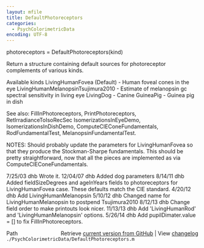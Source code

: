 ```yaml
---
layout: mfile
title: DefaultPhotoreceptors
categories:
  - PsychColorimetricData
encoding: UTF-8
---
```


photoreceptors = DefaultPhotoreceptors\(kind\)

Return a structure containing default sources
for photoreceptor complements of various kinds.

Available kinds
  LivingHumanFovea \(Default\) - Human foveal cones in the eye
  LivingHumanMelanopsinTsujimura2010 - Estimate of melanopsin gc spectral sensitivity in living eye
  LivingDog - Canine
  GuineaPig - Guinea pig in dish

See also:  FillInPhotoreceptors, PrintPhotoreceptors, RetIrradianceToIsoRecSec
 IsomerizationsInEyeDemo, IsomerizationsInDishDemo, ComputeCIEConeFundamentals,
 RodFundamentalTest, MelanopsinFundamentalTest.

NOTES: Should probably update the parameters for LivingHumanFovea so that
they produce the Stockman-Sharpe fundamentals.  This should be pretty
straightforward, now that all the pieces are implemented as via ComputeCIEConeFundamentals.

7/25/03  dhb  Wrote it.
12/04/07 dhb  Added dog parameters
8/14/11  dhb  Added fieldSizeDegrees and ageInYears fields to photoreceptors for LivingHumanFovea case.
              These defaults match the CIE standard.
4/20/12  dhb  Add LivingHumanMelanopsin
5/10/12  dhb  Changed name for LivingHumanMelanopsin to postpend Tsujimura2010
8/12/13  dhb  Change field order to make printouts look nicer.
11/13/13 dhb  Add 'LivingHumanRod' and 'LivingHumanMelanopsin' options.
5/26/14  dhb  Add pupilDimater.value = \[\] to fix FillInPhotoreceptors.


<div class="code_header" style="text-align:right;">
  <span style="float:left;">Path&nbsp;&nbsp;</span> <span class="counter">Retrieve <a href=
  "https://raw.github.com/Psychtoolbox-3/Psychtoolbox-3/beta/./PsychColorimetricData/DefaultPhotoreceptors.m">current version from GitHub</a> | View <a href=
  "https://github.com/Psychtoolbox-3/Psychtoolbox-3/commits/beta/./PsychColorimetricData/DefaultPhotoreceptors.m">changelog</a></span>
</div>
<div class="code">
  <code>./PsychColorimetricData/DefaultPhotoreceptors.m</code>
</div>
